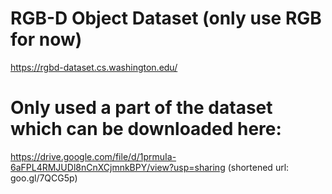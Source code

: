# RGB-D Object Dataset (only use RGB for now)
https://rgbd-dataset.cs.washington.edu/

# Only used a part of the dataset which can be downloaded here:
https://drive.google.com/file/d/1prmuIa-6aFPL4RMJUDl8nCnXCjmnkBPY/view?usp=sharing
(shortened url: goo.gl/7QCG5p)